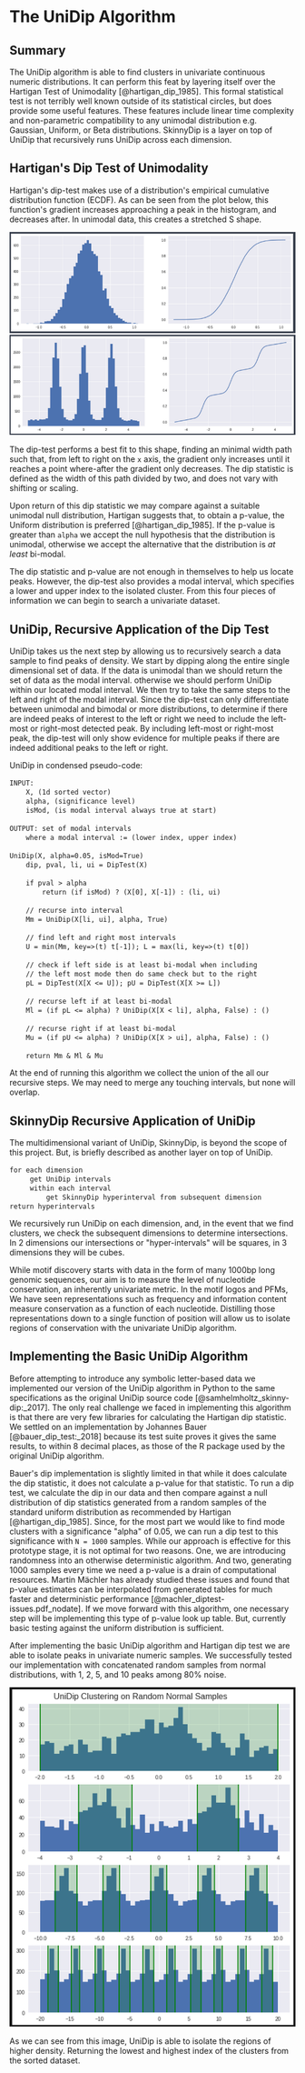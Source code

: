 # The UniDip Algorithm

## Summary

The UniDip algorithm is able to find clusters in univariate continuous numeric distributions. It can perform this feat by layering itself over the Hartigan Test of Unimodality [@hartigan_dip_1985]. This formal statistical test is not terribly well known outside of its statistical circles, but does provide some useful features. These features include linear time complexity and non-parametric compatibility to any unimodal distribution e.g. Gaussian, Uniform, or Beta distributions. SkinnyDip is a layer on top of UniDip that recursively runs UniDip across each dimension.

## Hartigan's Dip Test of Unimodality

Hartigan's dip-test makes use of a distribution's empirical cumulative distribution function (ECDF). As can be seen from the plot below, this function's gradient increases approaching a peak in the histogram, and decreases after. In unimodal data, this creates a stretched S shape.

![](./imgs/1PeakWithECDF.png)
![](./imgs/3PeakWithECDF.png)

The dip-test performs a best fit to this shape, finding an minimal width path such that, from left to right on the `x` axis, the gradient only increases until it reaches a point where-after the gradient only decreases. The dip statistic is defined as the width of this path divided by two, and does not vary with shifting or scaling.

Upon return of this dip statistic we may compare against a suitable unimodal null distribution, Hartigan suggests that, to obtain a p-value, the Uniform distribution is preferred [@hartigan_dip_1985]. If the p-value is greater than `alpha` we accept the null hypothesis that the distribution is unimodal, otherwise we accept the alternative that the distribution is _at least_ bi-modal.

The dip statistic and p-value are not enough in themselves to help us locate peaks. However, the dip-test also provides a modal interval, which specifies a lower and upper index to the isolated cluster. From this four pieces of information we can begin to search a univariate dataset.

## UniDip, Recursive Application of the Dip Test

UniDip takes us the next step by allowing us to recursively search a data sample to find peaks of density. We start by dipping along the entire single dimensional set of data. If the data is unimodal than we should return the set of data as the modal interval. otherwise we should perform UniDip within our located modal interval. We then try to take the same steps to the left and right of the modal interval. Since the dip-test can only differentiate between unimodal and bimodal or more distributions, to determine if there are indeed peaks of interest to the left or right we need to include the left-most or right-most detected peak. By including left-most or right-most peak, the dip-test will only show evidence for multiple peaks if there are indeed additional peaks to the left or right.

UniDip in condensed pseudo-code:

```pseudocode
INPUT: 
    X, (1d sorted vector)
    alpha, (significance level)
    isMod, (is modal interval always true at start)

OUTPUT: set of modal intervals
    where a modal interval := (lower index, upper index)

UniDip(X, alpha=0.05, isMod=True)
    dip, pval, li, ui = DipTest(X)

    if pval > alpha
        return (if isMod) ? (X[0], X[-1]) : (li, ui)

    // recurse into interval
    Mm = UniDip(X[li, ui], alpha, True)

    // find left and right most intervals
    U = min(Mm, key=>(t) t[-1]); L = max(li, key=>(t) t[0])

    // check if left side is at least bi-modal when including
    // the left most mode then do same check but to the right
    pL = DipTest(X[X <= U]); pU = DipTest(X[X >= L])

    // recurse left if at least bi-modal
    Ml = (if pL <= alpha) ? UniDip(X[X < li], alpha, False) : ()

    // recurse right if at least bi-modal
    Mu = (if pU <= alpha) ? UniDip(X[X > ui], alpha, False) : ()

    return Mm & Ml & Mu
```

At the end of running this algorithm we collect the union of the all our recursive steps. We may need to merge any touching intervals, but none will overlap.

## SkinnyDip Recursive Application of UniDip

The multidimensional variant of UniDip, SkinnyDip, is beyond the scope of this project. But, is briefly described as another layer on top of UniDip.

```pseudocode
for each dimension
     get UniDip intervals
     within each interval
         get SkinnyDip hyperinterval from subsequent dimension
return hyperintervals
```
We recursively run UniDip on each dimension, and, in the event that we find clusters, we check the subsequent dimensions to determine intersections. In 2 dimensions our intersections or "hyper-intervals" will be squares, in 3 dimensions they will be cubes. 

While motif discovery starts with data in the form of many 1000bp long genomic sequences, our aim is to measure the level of nucleotide conservation, an inherently univariate metric. In the motif logos and PFMs, We have seen representations such as frequency and information content measure conservation as a function of each nucleotide. Distilling those representations down to a single function of position will allow us to isolate regions of conservation with the univariate UniDip algorithm.

## Implementing the Basic UniDip Algorithm

Before attempting to introduce any symbolic letter-based data we implemented our version of the UniDip algorithm in Python to the same specifications as the original UniDip source code [@samhelmholtz_skinny-dip:_2017]. The only real challenge we faced in implementing this algorithm is that there are very few libraries for calculating the Hartigan dip statistic. We settled on an implementation by Johannes Bauer [@bauer_dip_test:_2018] because its test suite proves it gives the same results, to within 8 decimal places, as those of the R package used by the original UniDip algorithm.

Bauer's dip implementation is slightly limited in that while it does calculate the dip statistic, it does not calculate a p-value for that statistic. To run a dip test, we calculate the dip in our data and then compare against a null distribution of dip statistics generated from a random samples of the standard uniform distribution as recommended by Hartigan [@hartigan_dip_1985]. Since, for the most part we would like to find mode clusters with a significance "alpha" of 0.05, we can run a dip test to this significance with `N = 1000` samples. While our approach is effective for this prototype stage, it is not optimal for two reasons. One, we are introducing randomness into an otherwise deterministic algorithm. And two, generating 1000 samples every time we need a p-value is a drain of computational resources. Martin Mächler has already studied these issues and found that p-value estimates can be interpolated from generated tables for much faster and deterministic performance [@machler_diptest-issues.pdf_nodate]. If we move forward with this algorithm, one necessary step will be implementing this type of p-value look up table. But, currently basic testing against the uniform distribution is sufficient.

After implementing the basic UniDip algorithm and Hartigan dip test we are able to isolate peaks in univariate numeric samples. We successfully tested our implementation with concatenated random samples from normal distributions, with 1, 2, 5, and 10 peaks among 80% noise. 

![](./imgs/plots-from-random-normal.png)

As we can see from this image, UniDip is able to isolate the regions of higher density. Returning the lowest and highest index of the clusters from the sorted dataset.
